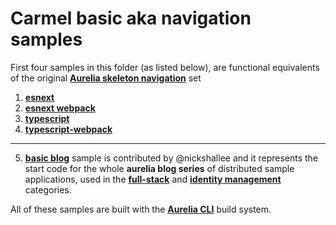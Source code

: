 # Carmel basic aka navigation samples

First four samples in this folder (as listed below), are functional equivalents of the original **[Aurelia skeleton navigation](https://github.com/aurelia/skeleton-navigation)** set

1. **[esnext](https://github.com/longarone/code-samples/tree/master/basic/esnext)**
2. **[esnext webpack](https://github.com/longarone/code-samples/tree/master/basic/esnext-webpack)**
3. **[typescript](https://github.com/longarone/code-samples/tree/master/basic/typescript)**
4. **[typescript-webpack](https://github.com/longarone/code-samples/tree/master/basic/typescript-webpack)**
***
5. **[basic blog](https://github.com/longarone/code-samples/tree/master/basic/basic-blog)** sample is contributed by @nickshallee and it represents the start code for the whole **aurelia blog series** of distributed sample applications, used in the **[full-stack](https://github.com/longarone/code-samples/tree/master/full-stack)** and **[identity management](https://github.com/longarone/code-samples/tree/master/identity-management)** categories.

All of these samples are built with the **[Aurelia CLI](http://aurelia.io/docs/build-systems/aurelia-cli)** build system.

